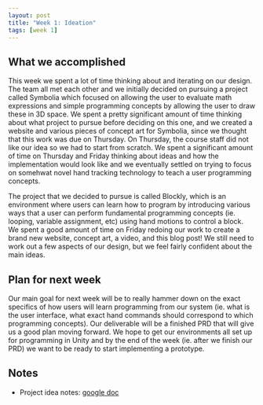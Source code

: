 ```yaml
---
layout: post
title: "Week 1: Ideation"
tags: [week 1]
---
```


## What we accomplished
This week we spent a lot of time thinking about and iterating on our design. The team all met each other and we initially decided on pursuing a project called Symbolia which focused on allowing the user to evaluate math expressions and simple programming concepts by allowing the user to draw these in 3D space. We spent a pretty significant amount of time thinking about what project to pursue before deciding on this one, and we created a website and various pieces of concept art for Symbolia, since we thought that this work was due on Thursday. On Thursday, the course staff did not like our idea so we had to start from scratch. We spent a significant amount of time on Thursday and Friday thinking about ideas and how the implementation would look like and we eventually settled on trying to focus on somehwat novel hand tracking technology to teach a user programming concepts.

The project that we decided to pursue is called Blockly, which is an environment where users can learn how to program by introducing various ways that a user can perform fundamental programming concepts (ie. looping, variable assignment, etc) using hand motions to control a block. We spent a good amount of time on Friday redoing our work to create a brand new website, concept art, a video, and this blog post! We still need to work out a few aspects of our design, but we feel fairly confident about the main ideas.

## Plan for next week
Our main goal for next week will be to really hammer down on the exact specifics of how users will learn programming from our system (ie. what is the user interface, what exact hand commands should correspond to which programming concepts). Our deliverable will be a finished PRD that will give us a good plan moving forward. We hope to get our environments all set up for programming in Unity and by the end of the week (ie. after we finish our PRD) we want to be ready to start implementing a prototype.

## Notes
* Project idea notes: [google doc](https://docs.google.com/document/d/14HqkGo25-KkSJPUrV5kkn3qtYqYhWiz3rqzr2RcS-js/edit?ts=5e8cf990)